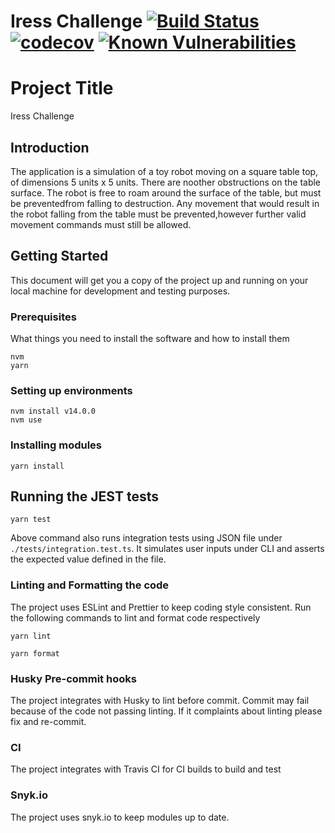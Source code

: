 # Iress Challenge [![Build Status](https://travis-ci.org/silver-xu/iress-challenge.svg?branch=master)](https://travis-ci.org/silver-xu/iress-challenge) [![codecov](https://codecov.io/gh/silver-xu/iress-challenge/branch/master/graph/badge.svg)](https://codecov.io/gh/silver-xu/iress-challenge) [![Known Vulnerabilities](https://snyk.io/test/github/silver-xu/iress-challenge/badge.svg?targetFile=package.json)](https://snyk.io/test/github/silver-xu/iress-challenge?targetFile=package.json)

# Project Title

Iress Challenge

## Introduction

The application is a simulation of a toy robot moving on a square table top, of dimensions 5 units x 5 units. There are noother obstructions on the table surface. The robot is free to roam around the surface of the table, but must be preventedfrom falling to destruction. Any movement that would result in the robot falling from the table must be prevented,however further valid movement commands must still be allowed.

## Getting Started

This document will get you a copy of the project up and running on your local machine for development and testing purposes.

### Prerequisites

What things you need to install the software and how to install them

```
nvm
yarn
```

### Setting up environments

```
nvm install v14.0.0
nvm use
```

### Installing modules

```
yarn install
```

## Running the JEST tests

```
yarn test
```

Above command also runs integration tests using JSON file under `./tests/integration.test.ts`. It simulates user inputs under CLI and asserts the expected value defined in the file.

### Linting and Formatting the code

The project uses ESLint and Prettier to keep coding style consistent. Run the following commands to lint and format code respectively

```
yarn lint
```

```
yarn format
```

### Husky Pre-commit hooks

The project integrates with Husky to lint before commit. Commit may fail because of the code not passing linting. If it complaints about linting please fix and re-commit.

### CI

The project integrates with Travis CI for CI builds to build and test

### Snyk.io

The project uses snyk.io to keep modules up to date.
